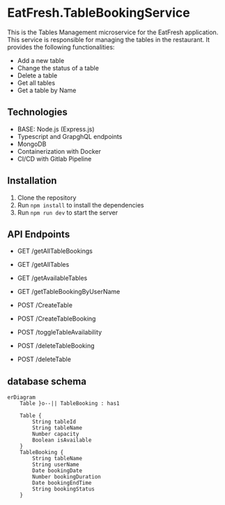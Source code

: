 # EatFresh.TableBookingService 
This is the Tables Management microservice for the EatFresh application. This service is responsible for managing the tables in the restaurant. It provides the following functionalities:
- Add a new table
- Change the status of a table
- Delete a table
- Get all tables
- Get a table by Name

## Technologies
- BASE: Node.js (Express.js)
- Typescript and GrapghQL endpoints
- MongoDB
- Containerization with Docker
- CI/CD with Gitlab Pipeline

## Installation
1. Clone the repository
2. Run `npm install` to install the dependencies
3. Run `npm run dev` to start the server


## API Endpoints
- GET /getAllTableBookings
- GET /getAllTables
- GET /getAvailableTables
- GET /getTableBookingByUserName

- POST /CreateTable
- POST /CreateTableBooking
- POST /toggleTableAvailability
- POST /deleteTableBooking
- POST /deleteTable


## database schema
```mermaid 
erDiagram
    Table }o--|| TableBooking : has1
    
    Table {
        String tableId
        String tableName
        Number capacity
        Boolean isAvailable
    }
    TableBooking {
        String tableName
        String userName
        Date bookingDate
        Number bookingDuration
        Date bookingEndTime
        String bookingStatus
    }
```

